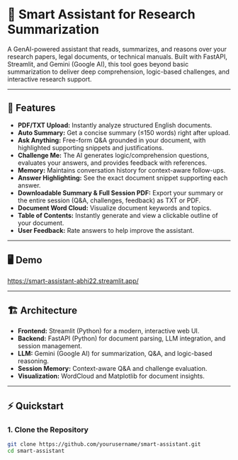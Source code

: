 # 🧠 Smart Assistant for Research Summarization

A GenAI-powered assistant that reads, summarizes, and reasons over your research papers, legal documents, or technical manuals. Built with FastAPI, Streamlit, and Gemini (Google AI), this tool goes beyond basic summarization to deliver deep comprehension, logic-based challenges, and interactive research support.

---

## 🚀 Features

- **PDF/TXT Upload:** Instantly analyze structured English documents.
- **Auto Summary:** Get a concise summary (≤150 words) right after upload.
- **Ask Anything:** Free-form Q&A grounded in your document, with highlighted supporting snippets and justifications.
- **Challenge Me:** The AI generates logic/comprehension questions, evaluates your answers, and provides feedback with references.
- **Memory:** Maintains conversation history for context-aware follow-ups.
- **Answer Highlighting:** See the exact document snippet supporting each answer.
- **Downloadable Summary & Full Session PDF:** Export your summary or the entire session (Q&A, challenges, feedback) as TXT or PDF.
- **Document Word Cloud:** Visualize document keywords and topics.
- **Table of Contents:** Instantly generate and view a clickable outline of your document.
- **User Feedback:** Rate answers to help improve the assistant.

---

## 🖥️ Demo

https://smart-assistant-abhi22.streamlit.app/

---

## 🏗️ Architecture

- **Frontend:** Streamlit (Python) for a modern, interactive web UI.
- **Backend:** FastAPI (Python) for document parsing, LLM integration, and session management.
- **LLM:** Gemini (Google AI) for summarization, Q&A, and logic-based reasoning.
- **Session Memory:** Context-aware Q&A and challenge evaluation.
- **Visualization:** WordCloud and Matplotlib for document insights.



---

## ⚡ Quickstart

### 1. Clone the Repository

```sh
git clone https://github.com/yourusername/smart-assistant.git
cd smart-assistant
